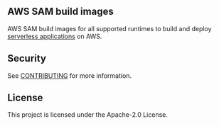 ## AWS SAM build images

AWS SAM build images for all supported runtimes to build and deploy [serverless applications](https://aws.amazon.com/serverless/) on AWS.

## Security

See [CONTRIBUTING](CONTRIBUTING.md#security-issue-notifications) for more information.

## License

This project is licensed under the Apache-2.0 License.

